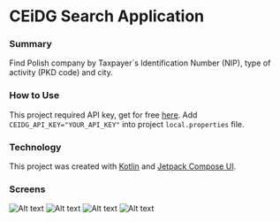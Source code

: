 # CEiDG Search Application

### Summary
Find Polish company by Taxpayer\`s Identification Number (NIP), type of activity (PKD code) and city.

### How to Use
This project required API key, get for free [here](https://dane.biznes.gov.pl/).
Add `CEIDG_API_KEY="YOUR_API_KEY"` into project `local.properties` file.

### Technology
This project was created with [Kotlin](https://kotlinlang.org/) and [Jetpack Compose UI](https://developer.android.com/develop/ui/compose).

### Screens
![Alt text](github/screenshot_main.png "App Main Screen")
![Alt text](github/screenshot_nip.png "Search by NIP Screen")
![Alt text](github/screenshot_pkd.png "Search by PKD Screen")
![Alt text](github/screenshot_pkd_result.png "Search by PKD Result Screen")